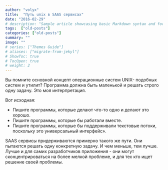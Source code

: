```yaml
---
author: "volyx"
title:  "Путь unix в SAAS сервисах"
date: "2016-02-29"
# description: "Sample article showcasing basic Markdown syntax and formatting for HTML elements."
tags:  ["old-posts"]
categories: ["old-posts"]
summary: ""
image: ""
# series: ["Themes Guide"]
# aliases: ["migrate-from-jekyl"]
# ShowToc: true
# TocOpen: true
# weight: 2
---
```


Вы помните основной концепт операционные систем UNIX- подобных систем и утилит?
Программа должна быть маленькой и решать строго одну задачу. Это моя интерпретация. 

Вот исходная: 

- Пишите программы, которые делают что-то одно и делают это хорошо. 
- Пишите программы, которые бы работали вместе. 
- Пишите программы, которые бы поддерживали текстовые потоки, поскольку это универсальный интерфейс».

SAAS  сервисы придерживаются примерно такого же пути. Они пытаются решать одну конкретную задачу. И чем меньше, тем лучше. Лучше и для самих разработчиков приложения - они могут сконцентрироваться на более мелкой проблеме, и для тех кто ищет решение своей проблемы.